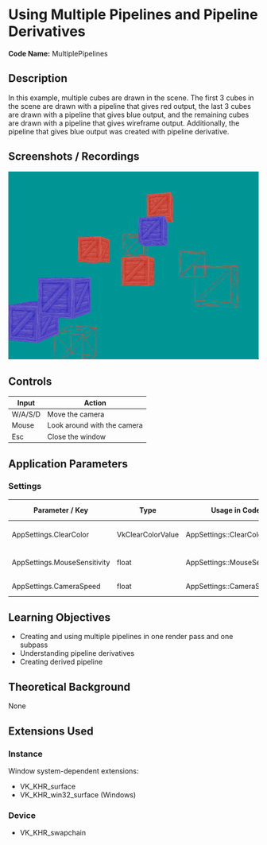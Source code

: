 # Using Multiple Pipelines and Pipeline Derivatives

**Code Name:** MultiplePipelines

## Description

In this example, multiple cubes are drawn in the scene. The first 3 cubes in the scene are drawn with a pipeline that gives red output, the last 3 cubes are drawn with a pipeline that gives blue output, and the remaining cubes are drawn with a pipeline that gives wireframe output. Additionally, the pipeline that gives blue output was created with pipeline derivative.

## Screenshots / Recordings

![](/Docs/ExampleMedia/Fundamentals/PipelinesAndPasses/MultiplePipelines.png?raw=true)

## Controls

| Input   | Action                      |
|---------|-----------------------------|
| W/A/S/D | Move the camera             |
| Mouse   | Look around with the camera |
| Esc     | Close the window            |

## Application Parameters

### Settings

| Parameter / Key              | Type              | Usage in Code                 | Description                    | Default Value |
|------------------------------|-------------------|-------------------------------|--------------------------------|---------------|
| AppSettings.ClearColor       | VkClearColorValue | AppSettings::ClearColor       | Background color of the screen |               |
| AppSettings.MouseSensitivity | float             | AppSettings::MouseSensitivity | Mouse sensitivity value        |               |
| AppSettings.CameraSpeed      | float             | AppSettings::CameraSpeed      | Speed of the camera            |               |


## Learning Objectives

- Creating and using multiple pipelines in one render pass and one subpass
- Understanding pipeline derivatives
- Creating derived pipeline

## Theoretical Background

None

## Extensions Used

### Instance

Window system-dependent extensions:
- VK_KHR_surface
- VK_KHR_win32_surface (Windows)

### Device

- VK_KHR_swapchain
